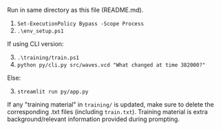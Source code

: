Run in same directory as this file (README.md).

1. `Set-ExecutionPolicy Bypass -Scope Process`
2. `.\env_setup.ps1`

If using CLI version:

3. `.\training/train.ps1`
4. `python py/cli.py src/waves.vcd "What changed at time 382000?"`

Else:

3. `streamlit run py/app.py`

If any "training material" in `training/` is updated, make sure to delete the corresponding .txt files (including `train.txt`). Training material is extra background/relevant information provided during prompting.
